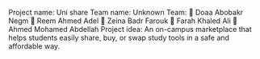 Project name: Uni share
Team name: Unknown
Team:
	Doaa Abobakr Negm
	Reem Ahmed Adel
	Zeina Badr Farouk
	Farah Khaled Ali
	Ahmed Mohamed Abdellah
Project idea:
                       An on-campus marketplace that helps students       easily share, buy, or swap study tools in a safe
 and affordable way.
